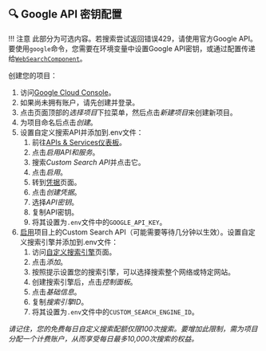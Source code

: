 ## 🔍 Google API 密钥配置

!!! 注意
    此部分为可选内容。若搜索尝试返回错误429，请使用官方Google API。要使用`google`命令，您需要在环境变量中设置Google API密钥，或通过配置传递给[`WebSearchComponent`](../../forge/components/built-in-components.md)。

创建您的项目：

1. 访问[Google Cloud Console](https://console.cloud.google.com/)。
1. 如果尚未拥有账户，请先创建并登录。
1. 点击页面顶部的*选择项目*下拉菜单，然后点击*新建项目*来创建新项目。
1. 为项目命名后点击*创建*。
1. 设置自定义搜索API并添加到.env文件：
    1. 前往[APIs & Services仪表板](https://console.cloud.google.com/apis/dashboard)。
    1. 点击*启用API和服务*。
    1. 搜索*Custom Search API*并点击它。
    1. 点击*启用*。
    1. 转到[凭据](https://console.cloud.google.com/apis/credentials)页面。
    1. 点击*创建凭据*。
    1. 选择*API密钥*。
    1. 复制API密钥。
    1. 将其设置为`.env`文件中的`GOOGLE_API_KEY`。
1. [启用](https://console.developers.google.com/apis/api/customsearch.googleapis.com)项目上的Custom Search API（可能需要等待几分钟以生效）。设置自定义搜索引擎并添加到.env文件：
    1. 访问[自定义搜索引擎](https://cse.google.com/cse/all)页面。
    1. 点击*添加*。
    1. 按照提示设置您的搜索引擎，可以选择搜索整个网络或特定网站。
    1. 创建搜索引擎后，点击*控制面板*。
    1. 点击*基础信息*。
    1. 复制*搜索引擎ID*。
    1. 将其设置为`.env`文件中的`CUSTOM_SEARCH_ENGINE_ID`。

_请记住，您的免费每日自定义搜索配额仅限100次搜索。要增加此限制，需为项目分配一个计费账户，从而享受每日最多10,000次搜索的权益。_